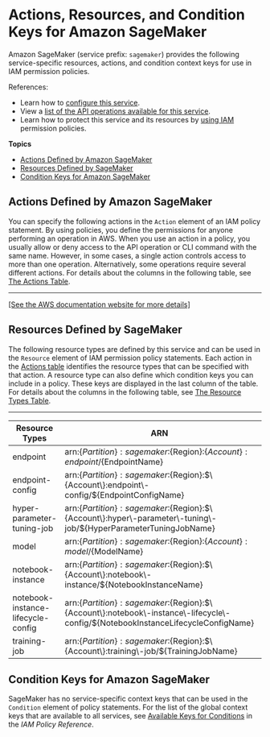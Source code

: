 # Actions, Resources, and Condition Keys for Amazon SageMaker<a name="list_amazonsagemaker"></a>

Amazon SageMaker \(service prefix: `sagemaker`\) provides the following service\-specific resources, actions, and condition context keys for use in IAM permission policies\.

References:
+ Learn how to [configure this service](http://docs.aws.amazon.com/sagemaker/latest/dg/)\.
+ View a [list of the API operations available for this service](http://docs.aws.amazon.com/sagemaker/latest/dg)\.
+ Learn how to protect this service and its resources by [using IAM](http://docs.aws.amazon.com/sagemaker/latest/dg/authentication-and-access-control.html) permission policies\.

**Topics**
+ [Actions Defined by Amazon SageMaker](#amazonsagemaker-actions-as-permissions)
+ [Resources Defined by SageMaker](#amazonsagemaker-resources-for-iam-policies)
+ [Condition Keys for Amazon SageMaker](#amazonsagemaker-policy-keys)

## Actions Defined by Amazon SageMaker<a name="amazonsagemaker-actions-as-permissions"></a>

You can specify the following actions in the `Action` element of an IAM policy statement\. By using policies, you define the permissions for anyone performing an operation in AWS\. When you use an action in a policy, you usually allow or deny access to the API operation or CLI command with the same name\. However, in some cases, a single action controls access to more than one operation\. Alternatively, some operations require several different actions\. For details about the columns in the following table, see [The Actions Table](reference_policies_actions-resources-contextkeys.md#actions_table)\.


****  
[\[See the AWS documentation website for more details\]](http://docs.aws.amazon.com/IAM/latest/UserGuide/list_amazonsagemaker.html)

## Resources Defined by SageMaker<a name="amazonsagemaker-resources-for-iam-policies"></a>

The following resource types are defined by this service and can be used in the `Resource` element of IAM permission policy statements\. Each action in the [Actions table](#amazonsagemaker-actions-as-permissions) identifies the resource types that can be specified with that action\. A resource type can also define which condition keys you can include in a policy\. These keys are displayed in the last column of the table\. For details about the columns in the following table, see [The Resource Types Table](reference_policies_actions-resources-contextkeys.md#resources_table)\.


****  

| Resource Types | ARN | Condition Keys | 
| --- | --- | --- | 
| endpoint | arn:$\{Partition\}:sagemaker:$\{Region\}:$\{Account\}:endpoint/$\{EndpointName\} |  | 
| endpoint\-config | arn:$\{Partition\}:sagemaker:$\{Region\}:$\{Account\}:endpoint\-config/$\{EndpointConfigName\} |  | 
| hyper\-parameter\-tuning\-job | arn:$\{Partition\}:sagemaker:$\{Region\}:$\{Account\}:hyper\-parameter\-tuning\-job/$\{HyperParameterTuningJobName\} |  | 
| model | arn:$\{Partition\}:sagemaker:$\{Region\}:$\{Account\}:model/$\{ModelName\} |  | 
| notebook\-instance | arn:$\{Partition\}:sagemaker:$\{Region\}:$\{Account\}:notebook\-instance/$\{NotebookInstanceName\} |  | 
| notebook\-instance\-lifecycle\-config | arn:$\{Partition\}:sagemaker:$\{Region\}:$\{Account\}:notebook\-instance\-lifecycle\-config/$\{NotebookInstanceLifecycleConfigName\} |  | 
| training\-job | arn:$\{Partition\}:sagemaker:$\{Region\}:$\{Account\}:training\-job/$\{TrainingJobName\} |  | 

## Condition Keys for Amazon SageMaker<a name="amazonsagemaker-policy-keys"></a>

SageMaker has no service\-specific context keys that can be used in the `Condition` element of policy statements\. For the list of the global context keys that are available to all services, see [Available Keys for Conditions](http://docs.aws.amazon.com/IAM/latest/UserGuide/reference_policies_condition-keys.html#AvailableKeys) in the *IAM Policy Reference*\.